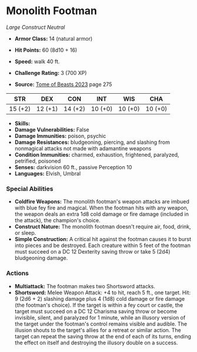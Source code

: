 # Monolith Footman

*Large* *Construct* *Neutral*

- **Armor Class:** 14 (natural armor)
- **Hit Points:** 60 (8d10 + 16)
- **Speed:** walk 40 ft.

- **Challenge Rating:** 3 (700 XP)
- **Source:** [Tome of Beasts 2023](https://koboldpress.com/kpstore/product/tome-of-beasts-1-2023-edition/) page 275

| STR | DEX | CON | INT | WIS | CHA |
| --- | --- | --- | --- | --- | --- |
| 15 (+2) | 12 (+1) | 14 (+2) | 10 (+0) | 10 (+0) | 10 (+0) |

- **Skills:** 
- **Damage Vulnerabilities:** False
- **Damage Immunities:** poison, psychic
- **Damage Resistances:** bludgeoning, piercing, and slashing from nonmagical attacks not made with adamantine weapons
- **Condition Immunities:** charmed, exhaustion, frightened, paralyzed, petrified, poisoned
- **Senses:** darkvision 60 ft., passive Perception 10
- **Languages:** Elvish, Umbral

### Special Abilities

- **Coldfire Weapons:** The monolith footman's weapon attacks are imbued with blue fey fire and magical. When the footman hits with any weapon, the weapon deals an extra 1d8 cold damage or fire damage (included in the attack), the champion's choice.
- **Construct Nature:** The monolith footman doesn't require air, food, drink, or sleep.
- **Simple Construction:** A critical hit against the footman causes it to burst into pieces and be destroyed. Each creature within 5 feet of the footman must succeed on a DC 12 Dexterity saving throw or take 5 (2d4) bludgeoning damage.

### Actions

- **Multiattack:** The footman makes two Shortsword attacks.
- **Shortsword:** Melee Weapon Attack: +4 to hit, reach 5 ft., one target. Hit: 9 (2d6 + 2) slashing damage plus 4 (1d8) cold damage or fire damage (the footman's choice). If the target is within a fey court or castle, the target must succeed on a DC 12 Charisma saving throw or become invisible, silent, and paralyzed for 1 minute, while an illusory version of the target under the footman's control remains visible and audible. The illusion shouts to the target's allies for a retreat or similar action. The target can repeat the saving throw at the end of each of its turns, ending the effect on itself and destroying the illusory double on a success.
